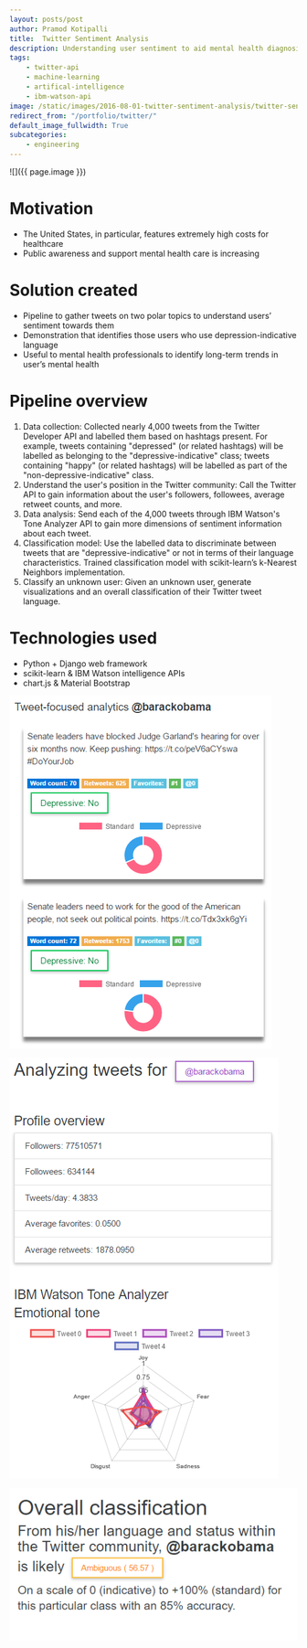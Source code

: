 ```yaml
---
layout: posts/post
author: Pramod Kotipalli
title:  Twitter Sentiment Analysis
description: Understanding user sentiment to aid mental health diagnosis
tags:
    - twitter-api
    - machine-learning
    - artifical-intelligence
    - ibm-watson-api
image: /static/images/2016-08-01-twitter-sentiment-analysis/twitter-sentiment-analysis-thumbnail.png
redirect_from: "/portfolio/twitter/"
default_image_fullwidth: True
subcategories:
    - engineering
---
```


![]({{ page.image }})

# Motivation
- The United States, in particular, features extremely high costs for healthcare
- Public awareness and support mental health care is increasing

# Solution created
- Pipeline to gather tweets on two polar topics to understand users’ sentiment towards them
- Demonstration that identifies those users who use depression-indicative language
- Useful to mental health professionals to identify long-term trends in user’s mental health

# Pipeline overview
1. Data collection: Collected nearly 4,000 tweets from the Twitter Developer API and labelled them based on hashtags present. For example, tweets containing "depressed" (or related hashtags) will be labelled as belonging to the "depressive-indicative" class; tweets containing "happy" (or related hashtags) will be labelled as part of the "non-depressive-indicative" class.
2. Understand the user's position in the Twitter community: Call the Twitter API to gain information about the user's followers, followees, average retweet counts, and more.
3. Data analysis: Send each of the 4,000 tweets through IBM Watson's Tone Analyzer API to gain more dimensions of sentiment information about each tweet.
4. Classification model: Use the labelled data to discriminate between tweets that are "depressive-indicative" or not in terms of their language characteristics. Trained classification model with scikit-learn’s k-Nearest Neighbors implementation.
5. Classify an unknown user: Given an unknown user, generate visualizations and an overall classification of their Twitter tweet language.

# Technologies used
- Python + Django web framework
- scikit-learn & IBM Watson intelligence APIs
- chart.js & Material Bootstrap

![](/static/images/2016-08-01-twitter-sentiment-analysis/twitter-sentiment-analysis-a.png)

![](/static/images/2016-08-01-twitter-sentiment-analysis/twitter-sentiment-analysis-b.png)

![](/static/images/2016-08-01-twitter-sentiment-analysis/twitter-sentiment-analysis-c.png)
